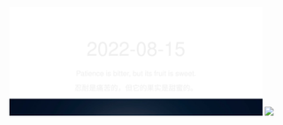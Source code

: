 <!-- [START DAILY SAYING] -->
<!-- Please keep comment here to allow auto update -->
<p align="center">
  <img src="assets/daily-saying/2022-08-15.svg" height="196"/>
  <img src="https://dots365.herokuapp.com?d=2022-08-15" height="196"/>
</p>
<!-- [END DAILY SAYING] -->

<!-- <p align="center">
<img alt="profile views" src="https://komarev.com/ghpvc/?username=bubkoo&color=brightgreen&style=flat-square&label=PROFILE+VIEWS" />
</p> -->
